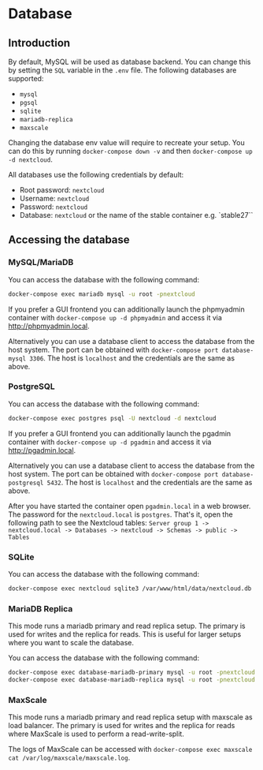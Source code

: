 # Database

## Introduction

By default, MySQL will be used as database backend. You can change this by setting the `SQL` variable in the `.env` file. The following databases are supported:

- `mysql`
- `pgsql`
- `sqlite`
- `mariadb-replica`
- `maxscale`

Changing the database env value will require to recreate your setup. You can do this by running `docker-compose down -v` and then `docker-compose up -d nextcloud`.

All databases use the following credentials by default:

- Root password: `nextcloud`
- Username: `nextcloud`
- Password: `nextcloud`
- Database: `nextcloud` or the name of the stable container e.g. `stable27``

## Accessing the database

### MySQL/MariaDB

You can access the database with the following command:

```bash
docker-compose exec mariadb mysql -u root -pnextcloud
```

If you prefer a GUI frontend you can additionally launch the phpmyadmin container with `docker-compose up -d phpmyadmin` and access it via <http://phpmyadmin.local>.

Alternatively you can use a database client to access the database from the host system. The port can be obtained with `docker-compose port database-mysql 3306`. The host is `localhost` and the credentials are the same as above.

### PostgreSQL

You can access the database with the following command:

```bash
docker-compose exec postgres psql -U nextcloud -d nextcloud
```

If you prefer a GUI frontend you can additionally launch the pgadmin container with `docker-compose up -d pgadmin` and access it via <http://pgadmin.local>.

Alternatively you can use a database client to access the database from the host system. The port can be obtained with `docker-compose port database-postgresql 5432`. The host is `localhost` and the credentials are the same as above.

After you have started the container open `pgadmin.local` in a web browser. The password for the `nextcloud.local` is `postgres`.
That's it, open the following path to see the Nextcloud tables: `Server group 1 -> nextcloud.local -> Databases -> nextcloud -> Schemas -> public -> Tables`

### SQLite

You can access the database with the following command:

```bash
docker-compose exec nextcloud sqlite3 /var/www/html/data/nextcloud.db
```

### MariaDB Replica

This mode runs a mariadb primary and read replica setup. The primary is used for writes and the replica for reads. This is useful for larger setups where you want to scale the database.

You can access the database with the following command:

```bash
docker-compose exec database-mariadb-primary mysql -u root -pnextcloud
docker-compose exec database-mariadb-replica mysql -u root -pnextcloud
```

### MaxScale

This mode runs a mariadb primary and read replica setup with maxscale as load balancer. The primary is used for writes and the replica for reads where MaxScale is used to perform a read-write-split.

The logs of MaxScale can be accessed with `docker-compose exec maxscale cat /var/log/maxscale/maxscale.log`.
